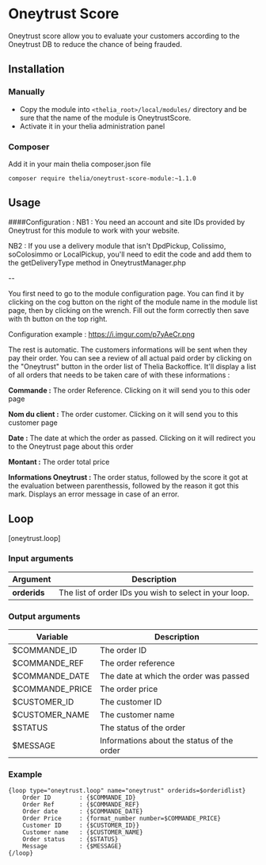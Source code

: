 # Oneytrust Score

Oneytrust score allow you to evaluate your customers according to the Oneytrust DB to reduce
the chance of being frauded.

## Installation

### Manually

* Copy the module into ```<thelia_root>/local/modules/``` directory and be sure that the name of the module is OneytrustScore.
* Activate it in your thelia administration panel

### Composer

Add it in your main thelia composer.json file

```
composer require thelia/oneytrust-score-module:~1.1.0
```

## Usage

####Configuration :
NB1 : You need an account and site IDs provided by Oneytrust for this module to work
with your website.

NB2 : If you use a delivery module that isn't DpdPickup, Colissimo, soColosimmo or LocalPickup,
you'll need to edit the code and add them to the getDeliveryType method in OneytrustManager.php

--

You first need to go to the module configuration page. You can find it by
clicking on the cog button on the right of the module name in the module list
page, then by clicking on the wrench. Fill out the form correctly then save with
th button on the top right.

Configuration example :
https://i.imgur.com/p7yAeCr.png

The rest is automatic. The customers informations will be sent when they pay their order.
You can see a review of all actual paid order by clicking on the "Oneytrust" button
in the order list of Thelia Backoffice. It'll display a list of all orders that needs to be taken care of
with these informations :

**Commande                :** The order Reference. Clicking on it will send you to this oder page

**Nom du client           :** The order customer. Clicking on it will send you to this customer page

**Date                    :** The date at which the order as passed. Clicking on it will redirect you to the Oneytrust page about this order

**Montant                 :** The order total price

**Informations Oneytrust  :** The order status, followed by the score it got at the evaluation between parenthessis, followed
by the reason it got this mark. Displays an error message in case of an error.

## Loop

[oneytrust.loop]

### Input arguments

|Argument           |Description |
|---                |--- |
|**orderids**       | The list of order IDs you wish to select in your loop. |

### Output arguments

|Variable           |Description |
|---                |--- |
|$COMMANDE_ID       | The order ID |
|$COMMANDE_REF      | The order reference |
|$COMMANDE_DATE     | The date at which the order was passed |
|$COMMANDE_PRICE    | The order price |
|$CUSTOMER_ID       | The customer ID |
|$CUSTOMER_NAME     | The customer name |
|$STATUS            | The status of the order |
|$MESSAGE           | Informations about the status of the order |

### Example

````$xslt
{loop type="oneytrust.loop" name="oneytrust" orderids=$orderidlist}
    Order ID        : {$COMMANDE_ID}
    Order Ref       : {$COMMANDE_REF}
    Order date      : {$COMMANDE_DATE}
    Order Price     : {format_number number=$COMMANDE_PRICE}
    Customer ID     : {$CUSTOMER_ID}}
    Customer name   : {$CUSTOMER_NAME}
    Order status    : {$STATUS}
    Message         : {$MESSAGE}
{/loop}
````
